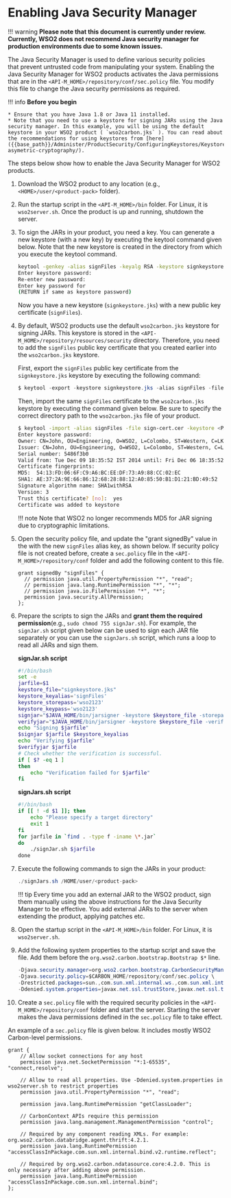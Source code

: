 # Enabling Java Security Manager

!!! warning
    **Please note that this document is currently under review. Currently, WSO2 does not recommend Java security manager for production environments due to some known issues.**


The Java Security Manager is used to define various security policies that prevent untrusted code from manipulating your system. Enabling the Java Security Manager for WSO2 products activates the Java permissions that are in the `<API-M_HOME>/repository/conf/sec.policy` file. You modify this file to change the Java security permissions as required.

!!! info
    **Before you begin**

    * Ensure that you have Java 1.8 or Java 11 installed.
    * Note that you need to use a keystore for signing JARs using the Java security manager. In this example, you will be using the default keystore in your WSO2 product ( `wso2carbon.jks` ). You can read about the recommendations for using keystores from [here]({{base_path}}/Administer/ProductSecurity/ConfiguringKeystores/KeystoreBasics/about-asymetric-cryptography/).


The steps below show how to enable the Java Security Manager for WSO2 products.

1.  Download the WSO2 product to any location (e.g., `<HOME>/user/<product-pack>` folder).

2. Run the startup script in the `<API-M_HOME>/bin` folder. For Linux, it is `wso2server.sh`. Once the product is up and running, shutdown the server.

3.  To sign the JARs in your product, you need a key. You can generate a new keystore (with a new key) by executing the keytool command given below. Note that the new keystore is created in the directory from which you execute the keytool command.

    ```bash
    keytool -genkey -alias signFiles -keyalg RSA -keystore signkeystore.jks -validity 3650 -dname "CN=John,OU=Engineering, O=WSO2, L=Colombo, ST=Western, C=LK"
    Enter keystore password:  
    Re-enter new password:
    Enter key password for
    (RETURN if same as keystore password)
    ```

    Now you have a new keystore (`signkeystore.jks`) with a new public key certificate (`signFiles`).

4.  By default, WSO2 products use the default `wso2carbon.jks` keystore for signing JARs. This keystore is stored in the `<API-M_HOME>/repository/resources/security` directory.      Therefore, you need to add the `signFiles` public key certificate that you created earlier into the `wso2carbon.jks` keystore.

    First, export the `signFiles` public key certificate from the `signkeystore.jks` keystore by executing the following command:

    ```java
    $ keytool -export -keystore signkeystore.jks -alias signFiles -file sign-cert.cer 
    ```

    Then, import the same `signFiles` certificate to the `wso2carbon.jks` keystore by executing the command given below. Be sure to specify the correct directory path to the `wso2carbon.jks` file of your product.

    ```bash
    $ keytool -import -alias signFiles -file sign-cert.cer -keystore <PATH_to_API-M_HOME>/repository/resources/security/wso2carbon.jks
    Enter keystore password:  
    Owner: CN=John, OU=Engineering, O=WSO2, L=Colombo, ST=Western, C=LK
    Issuer: CN=John, OU=Engineering, O=WSO2, L=Colombo, ST=Western, C=LK
    Serial number: 5486f3b0
    Valid from: Tue Dec 09 18:35:52 IST 2014 until: Fri Dec 06 18:35:52 IST 2024
    Certificate fingerprints:
    MD5:  54:13:FD:06:6F:C9:A6:BC:EE:DF:73:A9:88:CC:02:EC
    SHA1: AE:37:2A:9E:66:86:12:68:28:88:12:A0:85:50:B1:D1:21:BD:49:52
    Signature algorithm name: SHA1withRSA
    Version: 3
    Trust this certificate? [no]:  yes
    Certificate was added to keystore
    ```

    !!! note
        Note that WSO2 no longer recommends MD5 for JAR signing due to cryptographic limitations.


5.  Open the security policy file, and update the "grant signedBy" value in the with the new `signFiles` alias key, as shown below. If security policy file is not created before, create a `sec.policy` file in the `<API-M_HOME>/repository/conf` folder and add the following content to this file.

    ``` text
    grant signedBy "signFiles" {
      // permission java.util.PropertyPermission "*", "read";
      // permission java.lang.RuntimePermission "*", "*";
      // permission java.io.FilePermission "*", "*";
      permission java.security.AllPermission;
    };
    ```

6.  Prepare the scripts to sign the JARs and **grant them the required permission**(e.g., `sudo chmod 755 signJar.sh`). For example, the `signJar.sh` script given below can be used to sign each JAR file separately or you can use the `signJars.sh` script, which runs a loop to read all JARs and sign them.

    **signJar.sh script**

    ``` bash
    #!/bin/bash
    set -e
    jarfile=$1
    keystore_file="signkeystore.jks"
    keystore_keyalias='signFiles'
    keystore_storepass='wso2123'
    keystore_keypass='wso2123'
    signjar="$JAVA_HOME/bin/jarsigner -keystore $keystore_file -storepass $keystore_storepass -keypass $keystore_keypass"
    verifyjar="$JAVA_HOME/bin/jarsigner -keystore $keystore_file -verify"
    echo "Signing $jarfile"
    $signjar $jarfile $keystore_keyalias
    echo "Verifying $jarfile"
    $verifyjar $jarfile
    # Check whether the verification is successful.
    if [ $? -eq 1 ]
    then
        echo "Verification failed for $jarfile"
    fi
    ```

    **signJars.sh script**

    ``` bash
    #!/bin/bash
    if [[ ! -d $1 ]]; then
        echo "Please specify a target directory"
        exit 1
    fi
    for jarfile in `find . -type f -iname \*.jar`
    do
        ./signJar.sh $jarfile
    done 
    ```

7.  Execute the following commands to sign the JARs in your product:

    ``` java
    ./signJars.sh /HOME/user/<product-pack>
    ```

    !!! tip
        Every time you add an external JAR to the WSO2 product, sign them manually using the above instructions for the Java Security Manager to be effective. You add external JARs to the server when extending the product, applying patches etc.


8.  Open the startup script in the `<API-M_HOME>/bin` folder. For Linux, it is `wso2server.sh`.
9.  Add the following system properties to the startup script and save the file. Add them before the `org.wso2.carbon.bootstrap.Bootstrap $*` line.

    ``` java
    -Djava.security.manager=org.wso2.carbon.bootstrap.CarbonSecurityManager \
    -Djava.security.policy=$CARBON_HOME/repository/conf/sec.policy \
    -Drestricted.packages=sun.,com.sun.xml.internal.ws.,com.sun.xml.internal.bind.,com.sun.imageio.,org.wso2.carbon. \
    -Ddenied.system.properties=javax.net.ssl.trustStore,javax.net.ssl.trustStorePassword,denied.system.properties \
    ```

10.  Create a `sec.policy` file with the required security policies in the `<API-M_HOME>/repository/conf` folder and start the server. Starting the server makes the Java permissions defined in the `sec.policy` file to take effect.

An example of a `sec.policy` file is given below. It includes mostly WSO2 Carbon-level permissions.

``` text
grant {
    // Allow socket connections for any host
    permission java.net.SocketPermission "*:1-65535", "connect,resolve";
               
    // Allow to read all properties. Use -Ddenied.system.properties in wso2server.sh to restrict properties
    permission java.util.PropertyPermission "*", "read";
                   
    permission java.lang.RuntimePermission "getClassLoader";
                   
    // CarbonContext APIs require this permission
    permission java.lang.management.ManagementPermission "control";
               
    // Required by any component reading XMLs. For example: org.wso2.carbon.databridge.agent.thrift:4.2.1.
    permission java.lang.RuntimePermission "accessClassInPackage.com.sun.xml.internal.bind.v2.runtime.reflect";
               
    // Required by org.wso2.carbon.ndatasource.core:4.2.0. This is only necessary after adding above permission. 
    permission java.lang.RuntimePermission "accessClassInPackage.com.sun.xml.internal.bind";
};
```


